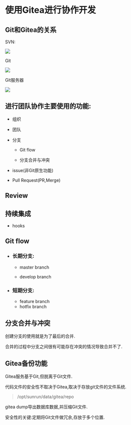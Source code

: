 # 使用Gitea进行协作开发

## Git和Gitea的关系

SVN:

![](http://www.liaoxuefeng.com/files/attachments/001384860735706fd4c70aa2ce24b45a8ade85109b0222b000/0)

Git

![](http://www.liaoxuefeng.com/files/attachments/0013848607465969378d7e6d5e6452d8161cf472f835523000/0)




Git服务器

![](http://on51si7u9.bkt.clouddn.com/Git.png)


## 进行团队协作主要使用的功能:

- 组织

- 团队

- 分支

  - Git flow

  - 分支合并与冲突

- issue(非Git原生功能)

- Pull Request(PR,Merge)


## Review

## 持续集成

- hooks

## Git flow

- ### 长期分支:

    - master branch

    - develop branch

- ### 短期分支:

    - feature branch
    - hotfix branch

## 分支合并与冲突

创建分支的使用就是为了最后的合并.

合并的过程中分支之间很有可能存在冲突的情况导致合并不了.


## Gitea备份功能

Gitea服务基于Git,但脱离于Git文件.


代码文件的安全性不取决于Gitea,取决于存放git文件的文件系统.

> /opt/sunrun/data/gitea/repo


gitea dump导出数据库数据,并压缩Git文件.


安全性的关键:定期将Git文件做冗余,存放于多个位置.

